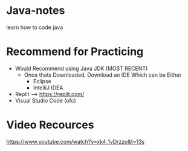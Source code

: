 # Java-notes
learn how to code java

# Recommend for Practicing
- Would Recommend using Java JDK (MOST RECENT)
  - Once thats Downloaded, Download an IDE Which can be Either
    - Eclipse
    - IntelliJ IDEA
- Replit --> https://replit.com/
- Visual Studio Code (ofc)

  
# Video Recources

https://www.youtube.com/watch?v=xk4_1vDrzzo&t=13s
